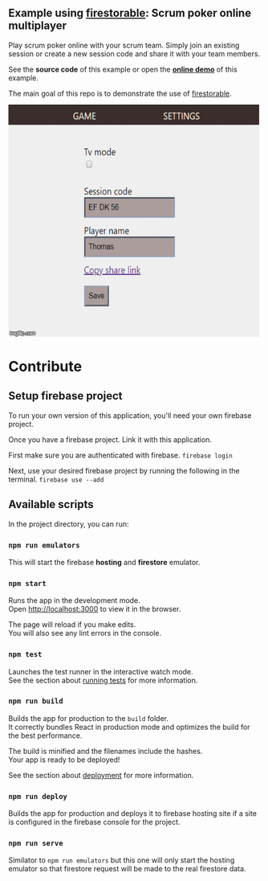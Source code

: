 ## Example using [firestorable](https://github.com/thdk/firestorable): Scrum poker online multiplayer

Play scrum poker online with your scrum team. Simply join an existing session or create a new session code and share it with your team members.

See the **source code** of this example or open the [**online demo**](https://scrum-poker-31315.web.app/) of this example.

The main goal of this repo is to demonstrate the use of [firestorable](https://github.com/thdk/firestorable).

![screensot](images/screenshots.gif)

# Contribute

## Setup firebase project
To run your own version of this application, you'll need your own firebase project.

Once you have a firebase project. Link it with this application.

First make sure you are authenticated with firebase.
`firebase login`

Next, use your desired firebase project by running the following in the terminal.
`firebase use --add`

## Available scripts

In the project directory, you can run:

### `npm run emulators`
This will start the firebase **hosting** and **firestore** emulator.

### `npm start`

Runs the app in the development mode.<br />
Open [http://localhost:3000](http://localhost:3000) to view it in the browser.

The page will reload if you make edits.<br />
You will also see any lint errors in the console.

### `npm test`

Launches the test runner in the interactive watch mode.<br />
See the section about [running tests](https://facebook.github.io/create-react-app/docs/running-tests) for more information.

### `npm run build`

Builds the app for production to the `build` folder.<br />
It correctly bundles React in production mode and optimizes the build for the best performance.

The build is minified and the filenames include the hashes.<br />
Your app is ready to be deployed!

See the section about [deployment](https://facebook.github.io/create-react-app/docs/deployment) for more information.

### `npm run deploy`

Builds the app for production and deploys it to firebase hosting site if a site is configured in the firebase console for the project.

### `npm run serve`
Similator to `npm run emulators` but this one will only start the hosting emulator so that firestore request will be made to the real firestore data.